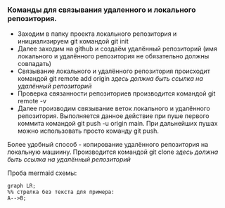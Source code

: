 ### Команды для связывания удаленного и локального репозитория.

- Заходим в папку проекта локального репозитория и инициализируем git командой git init
- Далее заходим на github и создаём удалённый репозиторий (имя локального и удалённого репозитория не обязательно должны совпадать)
- Связывание локального и удалённого репозитория происходит командой git remote add origin *здесь должна быть ссылка на удалённый репозиторий*
- Проверка связанности репозиториев производится командой git remote -v
- Далее производим связывание веток локального и удалённого репозитория. Выполняется данное действие при пуше первого коммита командой git push -u origin main. 
При дальнейших пушах можно использовать просто команду git push.


Более удобный способ - копирование удалённого репозитория на локальную машиину. Производится командой git clone *здесь должна быть ссылка на удалённый репозиторий*


Проба mermaid схемы:

```mermaid
graph LR;
%% стрелка без текста для примера:
A-->B;


```
